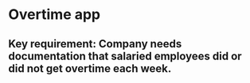 # Overtime app

## Key requirement: Company needs documentation that salaried employees did or did not get overtime each week.